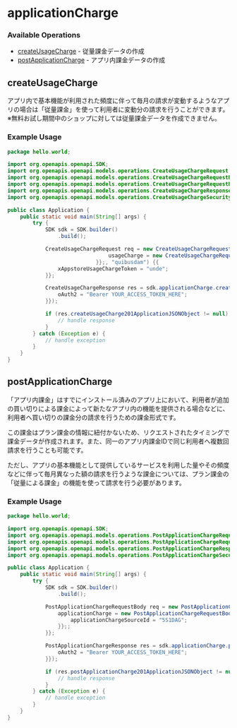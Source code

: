 # applicationCharge

### Available Operations

* [createUsageCharge](#createusagecharge) - 従量課金データの作成
* [postApplicationCharge](#postapplicationcharge) - アプリ内課金データの作成

## createUsageCharge

アプリ内で基本機能が利用された頻度に伴って毎月の請求が変動するようなアプリの場合は「従量課金」を使って利用者に変動分の請求を行うことができます。
※無料お試し期間中のショップに対しては従量課金データを作成できません。


### Example Usage

```java
package hello.world;

import org.openapis.openapi.SDK;
import org.openapis.openapi.models.operations.CreateUsageChargeRequest;
import org.openapis.openapi.models.operations.CreateUsageChargeRequestBody;
import org.openapis.openapi.models.operations.CreateUsageChargeRequestBodyUsageCharge;
import org.openapis.openapi.models.operations.CreateUsageChargeResponse;
import org.openapis.openapi.models.operations.CreateUsageChargeSecurity;

public class Application {
    public static void main(String[] args) {
        try {
            SDK sdk = SDK.builder()
                .build();

            CreateUsageChargeRequest req = new CreateUsageChargeRequest(                new CreateUsageChargeRequestBody() {{
                                usageCharge = new CreateUsageChargeRequestBodyUsageCharge("2019/4 メール送信分", 100L);;
                            }};, "quibusdam") {{
                xAppstoreUsageChargeToken = "unde";
            }};            

            CreateUsageChargeResponse res = sdk.applicationCharge.createUsageCharge(req, new CreateUsageChargeSecurity("nulla") {{
                oAuth2 = "Bearer YOUR_ACCESS_TOKEN_HERE";
            }});

            if (res.createUsageCharge201ApplicationJSONObject != null) {
                // handle response
            }
        } catch (Exception e) {
            // handle exception
        }
    }
}
```

## postApplicationCharge

「アプリ内課金」はすでにインストール済みのアプリ上において、利用者が追加の買い切りによる課金によって新たなアプリ内の機能を提供される場合などに、利用者へ買い切りの課金分の請求を行うための課金形式です。

この課金はプラン課金の情報に紐付かないため、リクエストされたタイミングで課金データが作成されます。また、同一のアプリ内課金IDで同じ利用者へ複数回請求を行うことも可能です。

ただし、アプリの基本機能として提供しているサービスを利用した量やその頻度などに伴って毎月異なった額の請求を行うような課金については、プラン課金の「従量による課金」の機能を使って請求を行う必要があります。


### Example Usage

```java
package hello.world;

import org.openapis.openapi.SDK;
import org.openapis.openapi.models.operations.PostApplicationChargeRequestBody;
import org.openapis.openapi.models.operations.PostApplicationChargeRequestBodyApplicationCharge;
import org.openapis.openapi.models.operations.PostApplicationChargeResponse;
import org.openapis.openapi.models.operations.PostApplicationChargeSecurity;

public class Application {
    public static void main(String[] args) {
        try {
            SDK sdk = SDK.builder()
                .build();

            PostApplicationChargeRequestBody req = new PostApplicationChargeRequestBody() {{
                applicationCharge = new PostApplicationChargeRequestBodyApplicationCharge() {{
                    applicationChargeSourceId = "5S1DAG";
                }};;
            }};            

            PostApplicationChargeResponse res = sdk.applicationCharge.postApplicationCharge(req, new PostApplicationChargeSecurity("corrupti") {{
                oAuth2 = "Bearer YOUR_ACCESS_TOKEN_HERE";
            }});

            if (res.postApplicationCharge201ApplicationJSONObject != null) {
                // handle response
            }
        } catch (Exception e) {
            // handle exception
        }
    }
}
```
